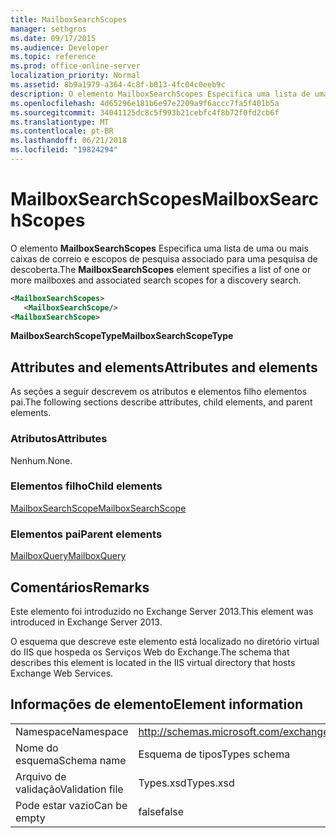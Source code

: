 ```yaml
---
title: MailboxSearchScopes
manager: sethgros
ms.date: 09/17/2015
ms.audience: Developer
ms.topic: reference
ms.prod: office-online-server
localization_priority: Normal
ms.assetid: 8b9a1979-a364-4c8f-b013-4fc04c0eeb9c
description: O elemento MailboxSearchScopes Especifica uma lista de uma ou mais caixas de correio e escopos de pesquisa associado para uma pesquisa de descoberta.
ms.openlocfilehash: 4d65296e181b6e97e2209a9f6accc7fa5f401b5a
ms.sourcegitcommit: 34041125dc8c5f993b21cebfc4f8b72f0fd2cb6f
ms.translationtype: MT
ms.contentlocale: pt-BR
ms.lasthandoff: 06/21/2018
ms.locfileid: "19824294"
---
```

# <a name="mailboxsearchscopes"></a><span data-ttu-id="54a40-103">MailboxSearchScopes</span><span class="sxs-lookup"><span data-stu-id="54a40-103">MailboxSearchScopes</span></span>

<span data-ttu-id="54a40-104">O elemento **MailboxSearchScopes** Especifica uma lista de uma ou mais caixas de correio e escopos de pesquisa associado para uma pesquisa de descoberta.</span><span class="sxs-lookup"><span data-stu-id="54a40-104">The **MailboxSearchScopes** element specifies a list of one or more mailboxes and associated search scopes for a discovery search.</span></span> 
  
```XML
<MailboxSearchScopes>
   <MailboxSearchScope/>
<MailboxSearchScope>
```

<span data-ttu-id="54a40-105">**MailboxSearchScopeType**</span><span class="sxs-lookup"><span data-stu-id="54a40-105">**MailboxSearchScopeType**</span></span>

## <a name="attributes-and-elements"></a><span data-ttu-id="54a40-106">Attributes and elements</span><span class="sxs-lookup"><span data-stu-id="54a40-106">Attributes and elements</span></span>

<span data-ttu-id="54a40-107">As seções a seguir descrevem os atributos e elementos filho elementos pai.</span><span class="sxs-lookup"><span data-stu-id="54a40-107">The following sections describe attributes, child elements, and parent elements.</span></span>
  
### <a name="attributes"></a><span data-ttu-id="54a40-108">Atributos</span><span class="sxs-lookup"><span data-stu-id="54a40-108">Attributes</span></span>

<span data-ttu-id="54a40-109">Nenhum.</span><span class="sxs-lookup"><span data-stu-id="54a40-109">None.</span></span>
  
### <a name="child-elements"></a><span data-ttu-id="54a40-110">Elementos filho</span><span class="sxs-lookup"><span data-stu-id="54a40-110">Child elements</span></span>

[<span data-ttu-id="54a40-111">MailboxSearchScope</span><span class="sxs-lookup"><span data-stu-id="54a40-111">MailboxSearchScope</span></span>](mailboxsearchscope.md)
  
### <a name="parent-elements"></a><span data-ttu-id="54a40-112">Elementos pai</span><span class="sxs-lookup"><span data-stu-id="54a40-112">Parent elements</span></span>

[<span data-ttu-id="54a40-113">MailboxQuery</span><span class="sxs-lookup"><span data-stu-id="54a40-113">MailboxQuery</span></span>](mailboxquery.md)
  
## <a name="remarks"></a><span data-ttu-id="54a40-114">Comentários</span><span class="sxs-lookup"><span data-stu-id="54a40-114">Remarks</span></span>

<span data-ttu-id="54a40-115">Este elemento foi introduzido no Exchange Server 2013.</span><span class="sxs-lookup"><span data-stu-id="54a40-115">This element was introduced in Exchange Server 2013.</span></span>
  
<span data-ttu-id="54a40-116">O esquema que descreve este elemento está localizado no diretório virtual do IIS que hospeda os Serviços Web do Exchange.</span><span class="sxs-lookup"><span data-stu-id="54a40-116">The schema that describes this element is located in the IIS virtual directory that hosts Exchange Web Services.</span></span>
  
## <a name="element-information"></a><span data-ttu-id="54a40-117">Informações de elemento</span><span class="sxs-lookup"><span data-stu-id="54a40-117">Element information</span></span>

|||
|:-----|:-----|
|<span data-ttu-id="54a40-118">Namespace</span><span class="sxs-lookup"><span data-stu-id="54a40-118">Namespace</span></span>  <br/> |http://schemas.microsoft.com/exchange/services/2006/types  <br/> |
|<span data-ttu-id="54a40-119">Nome do esquema</span><span class="sxs-lookup"><span data-stu-id="54a40-119">Schema name</span></span>  <br/> |<span data-ttu-id="54a40-120">Esquema de tipos</span><span class="sxs-lookup"><span data-stu-id="54a40-120">Types schema</span></span>  <br/> |
|<span data-ttu-id="54a40-121">Arquivo de validação</span><span class="sxs-lookup"><span data-stu-id="54a40-121">Validation file</span></span>  <br/> |<span data-ttu-id="54a40-122">Types.xsd</span><span class="sxs-lookup"><span data-stu-id="54a40-122">Types.xsd</span></span>  <br/> |
|<span data-ttu-id="54a40-123">Pode estar vazio</span><span class="sxs-lookup"><span data-stu-id="54a40-123">Can be empty</span></span>  <br/> |<span data-ttu-id="54a40-124">false</span><span class="sxs-lookup"><span data-stu-id="54a40-124">false</span></span>  <br/> |
   

